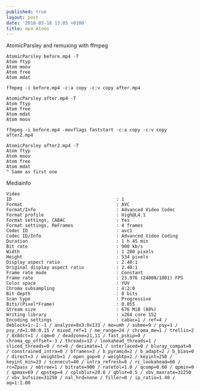 ```yaml
---
published: true
layout: post
date: '2018-03-18 13:05 +0100'
title: mp4 Atoms
---
```

AtomicParsley and remuxing with ffmpeg

    AtomicParsley before.mp4 -T
    Atom ftyp
    Atom moov
    Atom free
    Atom mdat
    
    ffmpeg -i before.mp4 -c:a copy -c:v copy after.mp4
    
    AtomicParsley after.mp4 -T
    Atom ftyp
    Atom free
    Atom mdat
    Atom moov
    
    ffmpeg -i before.mp4 -movflags faststart -c:a copy -c:v copy after2.mp4
    
    AtomicParsley after2.mp4 -T
    Atom ftyp 
    Atom moov 
    Atom free 
    Atom mdat 
    ^ Same as first one

Mediainfo

    Video
    ID                                       : 1
    Format                                   : AVC
    Format/Info                              : Advanced Video Codec
    Format profile                           : High@L4.1
    Format settings, CABAC                   : Yes
    Format settings, ReFrames                : 4 frames
    Codec ID                                 : avc1
    Codec ID/Info                            : Advanced Video Coding
    Duration                                 : 1 h 45 min
    Bit rate                                 : 900 kb/s
    Width                                    : 1 280 pixels
    Height                                   : 534 pixels
    Display aspect ratio                     : 2.40:1
    Original display aspect ratio            : 2.40:1
    Frame rate mode                          : Constant
    Frame rate                               : 23.976 (24000/1001) FPS
    Color space                              : YUV
    Chroma subsampling                       : 4:2:0
    Bit depth                                : 8 bits
    Scan type                                : Progressive
    Bits/(Pixel*Frame)                       : 0.055
    Stream size                              : 676 MiB (88%)
    Writing library                          : x264 core 152
    Encoding settings                        : cabac=1 / ref=4 / deblock=1:-1:-1 / analyse=0x3:0x133 / me=umh / subme=9 / psy=1 / psy_rd=1.00:0.15 / mixed_ref=1 / me_range=24 / chroma_me=1 / trellis=2 / 8x8dct=1 / cqm=0 / deadzone=21,11 / fast_pskip=0 / chroma_qp_offset=-3 / threads=12 / lookahead_threads=1 / sliced_threads=0 / nr=0 / decimate=1 / interlaced=0 / bluray_compat=0 / constrained_intra=0 / bframes=3 / b_pyramid=2 / b_adapt=2 / b_bias=0 / direct=3 / weightb=1 / open_gop=0 / weightp=2 / keyint=250 / keyint_min=23 / scenecut=40 / intra_refresh=0 / rc_lookahead=60 / rc=2pass / mbtree=1 / bitrate=900 / ratetol=1.0 / qcomp=0.60 / qpmin=0 / qpmax=69 / qpstep=4 / cplxblur=20.0 / qblur=0.5 / vbv_maxrate=31250 / vbv_bufsize=31250 / nal_hrd=none / filler=0 / ip_ratio=1.40 / aq=1:1.00
